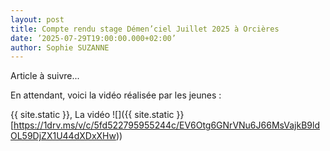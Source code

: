 ```yaml
---
layout: post
title: Compte rendu stage Démen’ciel Juillet 2025 à Orcières
date: ’2025-07-29T19:00:00.000+02:00’
author: Sophie SUZANNE
---
```


Article à suivre...

En attendant, voici la vidéo réalisée par les jeunes : 

{{ site.static }}, La vidéo ![]({{ site.static }}[https://1drv.ms/v/c/5fd522795955244c/EV6Otg6GNrVNu6J66MsVajkB9ldOL59DjZX1U44dXDxXHw))

